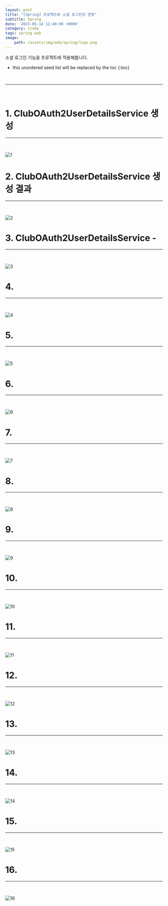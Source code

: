 ```yaml
---
layout: post
title: "[Spring] 프로젝트와 소셜 로그인의 연동"
subtitle: Spring
date: '2023-05-14 12:40:00 +0900'
category: study
tags: spring web
image:
    path: /assets/img/web/spring/logo.png
---
```


소셜 로그인 기능을 프로젝트에 적용해봅니다.

<!--more-->

* this unordered seed list will be replaced by the toc
{:toc}
<br>



---
<br>

# 1. ClubOAuth2UserDetailsService 생성
---
<br>

![1](/assets/img/web/spring/2023-05-14-[Spring]_프로젝트와_소셜_로그인의_연동/1.png)
<br>



# 2. ClubOAuth2UserDetailsService 생성 결과
---
<br>

![2](/assets/img/web/spring/2023-05-14-[Spring]_프로젝트와_소셜_로그인의_연동/2.png)
<br>




# 3. ClubOAuth2UserDetailsService - 
---
<br>

![3](/assets/img/web/spring/2023-05-14-[Spring]_프로젝트와_소셜_로그인의_연동/3.png)
<br>



# 4. 
---
<br>

![4](/assets/img/web/spring/2023-05-14-[Spring]_프로젝트와_소셜_로그인의_연동/4.png)
<br>




# 5. 
---
<br>

![5](/assets/img/web/spring/2023-05-14-[Spring]_프로젝트와_소셜_로그인의_연동/5.png)
<br>



# 6. 
---
<br>

![6](/assets/img/web/spring/2023-05-14-[Spring]_프로젝트와_소셜_로그인의_연동/6.png)
<br>



# 7. 
---
<br>

![7](/assets/img/web/spring/2023-05-14-[Spring]_프로젝트와_소셜_로그인의_연동/7.png)
<br>



# 8. 
---
<br>

![8](/assets/img/web/spring/2023-05-14-[Spring]_프로젝트와_소셜_로그인의_연동/8.png)
<br>




# 9. 
---
<br>

![9](/assets/img/web/spring/2023-05-14-[Spring]_프로젝트와_소셜_로그인의_연동/9.png)
<br>



# 10. 
---
<br>

![10](/assets/img/web/spring/2023-05-14-[Spring]_프로젝트와_소셜_로그인의_연동/10.png)
<br>



# 11. 
---
<br>

![11](/assets/img/web/spring/2023-05-14-[Spring]_프로젝트와_소셜_로그인의_연동/11.png)
<br>



# 12. 
---
<br>

![12](/assets/img/web/spring/2023-05-14-[Spring]_프로젝트와_소셜_로그인의_연동/12.png)
<br>



# 13. 
---
<br>

![13](/assets/img/web/spring/2023-05-14-[Spring]_프로젝트와_소셜_로그인의_연동/13.png)
<br>



# 14. 
---
<br>

![14](/assets/img/web/spring/2023-05-14-[Spring]_프로젝트와_소셜_로그인의_연동/14.png)
<br>



# 15. 
---
<br>

![15](/assets/img/web/spring/2023-05-14-[Spring]_프로젝트와_소셜_로그인의_연동/15.png)
<br>



# 16. 
---
<br>

![16](/assets/img/web/spring/2023-05-14-[Spring]_프로젝트와_소셜_로그인의_연동/16.png)
<br>



